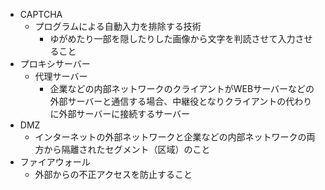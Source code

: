 - CAPTCHA
  - プログラムによる自動入力を排除する技術
    - ゆがめたり一部を隠したりした画像から文字を判読させて入力させること
- プロキシサーバー
  - 代理サーバー
    - 企業などの内部ネットワークのクライアントがWEBサーバーなどの外部サーバーと通信する場合、中継役となりクライアントの代わりに外部サーバーに接続するサーバー
- DMZ
  - インターネットの外部ネットワークと企業などの内部ネットワークの両方から隔離されたセグメント（区域）のこと
- ファイアウォール
  - 外部からの不正アクセスを防止すること
